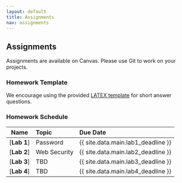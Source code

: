 ```yaml
---
layout: default
title: Assignments
nav: assignments
---
```


## Assignments

Assignments are available on Canvas.  Please use Git to work on your projects.

### Homework Template
We encourage using the provided [LATEX template]({{site.url}}/assignments/template/main.tex) for short answer questions.

### Homework Schedule

|      Name                 |           Topic                              |                Due Date            |
| :-----------------------: | :------------------------------------------  | :--------------------------------- |
| [**Lab 1**]                | Password                                     | {{ site.data.main.lab1_deadline }}    |
| [**Lab 2**]                | Web Security                                 | {{ site.data.main.lab2_deadline }}    |
| [**Lab 3**]                | TBD                                          | {{ site.data.main.lab3_deadline }}    |
| [**Lab 4**]                | TBD                                          | {{ site.data.main.lab4_deadline }}    |
